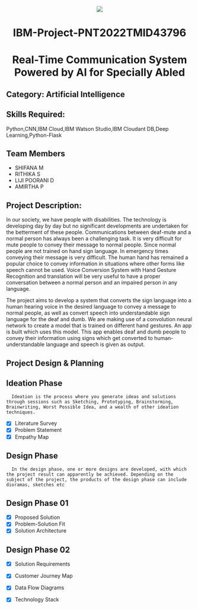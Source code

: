 <div align="center"><img src="https://user-images.githubusercontent.com/115576572/196229016-e13b9825-dc49-4dcc-b76f-ced72557d9f5.png">
 </br>                            

# IBM-Project-PNT2022TMID43796
# Real-Time Communication System Powered by AI for Specially Abled
</div>

## Category: Artificial Intelligence

## Skills Required:
Python,CNN,IBM Cloud,IBM Watson Studio,IBM Cloudant DB,Deep Learning,Python-Flask

## Team Members
- SHIFANA M
- RITHIKA S   
- LIJI POORANI D
- AMIRTHA P


## Project Description:

In our society, we have people with disabilities. The technology is developing day by day but no significant developments are undertaken for the betterment of these people. Communications between deaf-mute and a normal person has always been a challenging task. It is very difficult for mute people to convey their message to normal people. Since normal people are not trained on hand sign language. In emergency times conveying their message is very difficult. The human hand has remained a popular choice to convey information in situations where other forms like speech cannot be used. Voice Conversion System with Hand Gesture Recognition and translation will be very useful to have a proper conversation between a normal person and an impaired person in any language.

The project aims to develop a system that converts the sign language into a human hearing voice in the desired language to convey a message to normal people, as well as convert speech into understandable sign language for the deaf and dumb. We are making use of a convolution neural network to create a model that is trained on different hand gestures. An app is built which uses this model. This app enables deaf and dumb people to convey their information using signs which get converted to human-understandable language and speech is given as output.
## Project Design & Planning
## Ideation Phase

      Ideation is the process where you generate ideas and solutions through sessions such as Sketching, Prototyping, Brainstorming, Brainwriting, Worst Possible Idea, and a wealth of other ideation techniques.
      
- [x] Literature Survey
- [x] Problem Statement
- [x] Empathy Map

## Design Phase 
      In the design phase, one or more designs are developed, with which the project result can apparently be achieved. Depending on the subject of the project, the products of the design phase can include dioramas, sketches etc

## Design Phase 01 
- [x] Proposed Solution
- [x] Problem-Solution Fit
- [x] Solution Architecture

## Design Phase 02 
- [x] Solution Requirements
- [x] Customer Journey Map
- [x] Data Flow Diagrams
- [x] Technology Stack



